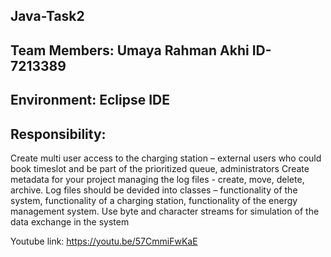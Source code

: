 

## Java-Task2
## Team Members: Umaya Rahman Akhi ID- 7213389
## Environment: Eclipse IDE
## Responsibility:
Create multi user access to the charging station – external users who could book timeslot and be part of the prioritized queue, administrators Create metadata for your project managing the log files - create, move, delete, archive. Log files should be devided into classes – functionality of the system, functionality of a charging station, functionality of the energy management system. Use byte and character streams for simulation of the data exchange in the system

Youtube link:
https://youtu.be/57CmmiFwKaE


